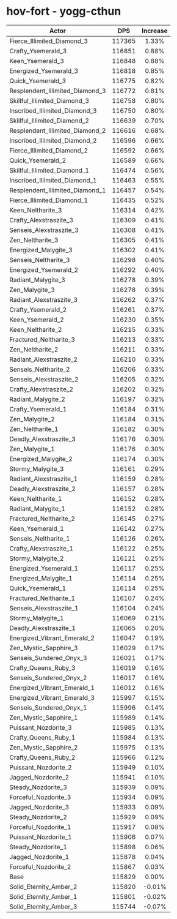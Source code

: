 # hov-fort - yogg-cthun
| Actor | DPS | Increase |
|---|:---:|:---:|
|Fierce_Illimited_Diamond_3|117365|1.33%|
|Crafty_Ysemerald_3|116851|0.88%|
|Keen_Ysemerald_3|116848|0.88%|
|Energized_Ysemerald_3|116818|0.85%|
|Quick_Ysemerald_3|116775|0.82%|
|Resplendent_Illimited_Diamond_3|116772|0.81%|
|Skillful_Illimited_Diamond_3|116758|0.80%|
|Inscribed_Illimited_Diamond_3|116750|0.80%|
|Skillful_Illimited_Diamond_2|116639|0.70%|
|Resplendent_Illimited_Diamond_2|116616|0.68%|
|Inscribed_Illimited_Diamond_2|116596|0.66%|
|Fierce_Illimited_Diamond_2|116592|0.66%|
|Quick_Ysemerald_2|116589|0.66%|
|Skillful_Illimited_Diamond_1|116474|0.56%|
|Inscribed_Illimited_Diamond_1|116463|0.55%|
|Resplendent_Illimited_Diamond_1|116457|0.54%|
|Fierce_Illimited_Diamond_1|116435|0.52%|
|Keen_Neltharite_3|116314|0.42%|
|Crafty_Alexstraszite_3|116309|0.41%|
|Senseis_Alexstraszite_3|116308|0.41%|
|Zen_Neltharite_3|116305|0.41%|
|Energized_Malygite_3|116302|0.41%|
|Senseis_Neltharite_3|116298|0.40%|
|Energized_Ysemerald_2|116292|0.40%|
|Radiant_Malygite_3|116278|0.39%|
|Zen_Malygite_3|116278|0.39%|
|Radiant_Alexstraszite_3|116262|0.37%|
|Crafty_Ysemerald_2|116261|0.37%|
|Keen_Ysemerald_2|116230|0.35%|
|Keen_Neltharite_2|116215|0.33%|
|Fractured_Neltharite_3|116213|0.33%|
|Zen_Neltharite_2|116211|0.33%|
|Radiant_Alexstraszite_2|116210|0.33%|
|Senseis_Neltharite_2|116206|0.33%|
|Senseis_Alexstraszite_2|116205|0.32%|
|Crafty_Alexstraszite_2|116202|0.32%|
|Radiant_Malygite_2|116197|0.32%|
|Crafty_Ysemerald_1|116184|0.31%|
|Zen_Malygite_2|116184|0.31%|
|Zen_Neltharite_1|116182|0.30%|
|Deadly_Alexstraszite_3|116176|0.30%|
|Zen_Malygite_1|116176|0.30%|
|Energized_Malygite_2|116174|0.30%|
|Stormy_Malygite_3|116161|0.29%|
|Radiant_Alexstraszite_1|116159|0.28%|
|Deadly_Alexstraszite_2|116157|0.28%|
|Keen_Neltharite_1|116152|0.28%|
|Radiant_Malygite_1|116152|0.28%|
|Fractured_Neltharite_2|116145|0.27%|
|Keen_Ysemerald_1|116142|0.27%|
|Senseis_Neltharite_1|116126|0.26%|
|Crafty_Alexstraszite_1|116122|0.25%|
|Stormy_Malygite_2|116121|0.25%|
|Energized_Ysemerald_1|116117|0.25%|
|Energized_Malygite_1|116114|0.25%|
|Quick_Ysemerald_1|116114|0.25%|
|Fractured_Neltharite_1|116107|0.24%|
|Senseis_Alexstraszite_1|116104|0.24%|
|Stormy_Malygite_1|116069|0.21%|
|Deadly_Alexstraszite_1|116065|0.20%|
|Energized_Vibrant_Emerald_2|116047|0.19%|
|Zen_Mystic_Sapphire_3|116029|0.17%|
|Senseis_Sundered_Onyx_3|116021|0.17%|
|Crafty_Queens_Ruby_3|116019|0.16%|
|Senseis_Sundered_Onyx_2|116017|0.16%|
|Energized_Vibrant_Emerald_1|116012|0.16%|
|Energized_Vibrant_Emerald_3|115997|0.15%|
|Senseis_Sundered_Onyx_1|115996|0.14%|
|Zen_Mystic_Sapphire_1|115989|0.14%|
|Puissant_Nozdorite_3|115985|0.13%|
|Crafty_Queens_Ruby_1|115984|0.13%|
|Zen_Mystic_Sapphire_2|115975|0.13%|
|Crafty_Queens_Ruby_2|115966|0.12%|
|Puissant_Nozdorite_2|115949|0.10%|
|Jagged_Nozdorite_2|115941|0.10%|
|Steady_Nozdorite_3|115939|0.09%|
|Forceful_Nozdorite_3|115934|0.09%|
|Jagged_Nozdorite_3|115933|0.09%|
|Steady_Nozdorite_2|115929|0.09%|
|Forceful_Nozdorite_1|115917|0.08%|
|Puissant_Nozdorite_1|115906|0.07%|
|Steady_Nozdorite_1|115898|0.06%|
|Jagged_Nozdorite_1|115878|0.04%|
|Forceful_Nozdorite_2|115867|0.03%|
|Base|115829|0.00%|
|Solid_Eternity_Amber_2|115820|-0.01%|
|Solid_Eternity_Amber_1|115801|-0.02%|
|Solid_Eternity_Amber_3|115744|-0.07%|
